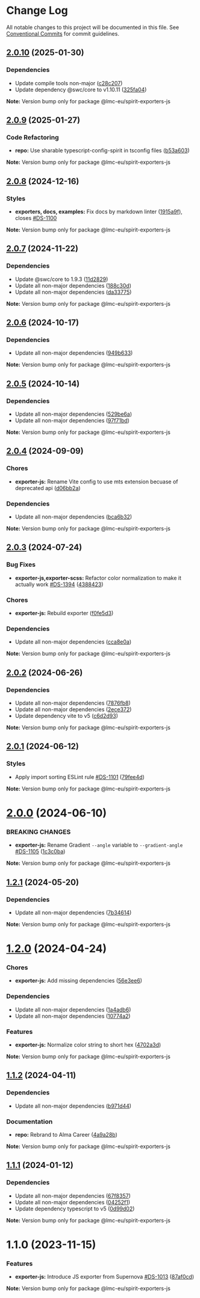 # Change Log

All notable changes to this project will be documented in this file.
See [Conventional Commits](https://conventionalcommits.org) for commit guidelines.

<a name="2.0.10"></a>

## [2.0.10](https://github.com/lmc-eu/spirit-design-system/compare/@lmc-eu/spirit-exporters-js@2.0.9...@lmc-eu/spirit-exporters-js@2.0.10) (2025-01-30)

### Dependencies

- Update compile tools non-major ([c28c207](https://github.com/lmc-eu/spirit-design-system/commit/c28c207))
- Update dependency @swc/core to v1.10.11 ([325fa04](https://github.com/lmc-eu/spirit-design-system/commit/325fa04))

**Note:** Version bump only for package @lmc-eu/spirit-exporters-js

<a name="2.0.9"></a>

## [2.0.9](https://github.com/lmc-eu/spirit-design-system/compare/@lmc-eu/spirit-exporters-js@2.0.8...@lmc-eu/spirit-exporters-js@2.0.9) (2025-01-27)

### Code Refactoring

- **repo:** Use sharable typescript-config-spirit in tsconfig files ([b53a603](https://github.com/lmc-eu/spirit-design-system/commit/b53a603))

**Note:** Version bump only for package @lmc-eu/spirit-exporters-js

<a name="2.0.8"></a>

## [2.0.8](https://github.com/lmc-eu/spirit-design-system/compare/@lmc-eu/spirit-exporters-js@2.0.7...@lmc-eu/spirit-exporters-js@2.0.8) (2024-12-16)

### Styles

- **exporters, docs, examples:** Fix docs by markdown linter ([1915a9f](https://github.com/lmc-eu/spirit-design-system/commit/1915a9f)), closes [#DS-1100](https://github.com/lmc-eu/spirit-design-system/issues/DS-1100)

**Note:** Version bump only for package @lmc-eu/spirit-exporters-js

<a name="2.0.7"></a>

## [2.0.7](https://github.com/lmc-eu/spirit-design-system/compare/@lmc-eu/spirit-exporters-js@2.0.6...@lmc-eu/spirit-exporters-js@2.0.7) (2024-11-22)

### Dependencies

- Update @swc/core to 1.9.3 ([11d2829](https://github.com/lmc-eu/spirit-design-system/commit/11d2829))
- Update all non-major dependencies ([188c30d](https://github.com/lmc-eu/spirit-design-system/commit/188c30d))
- Update all non-major dependencies ([da33775](https://github.com/lmc-eu/spirit-design-system/commit/da33775))

**Note:** Version bump only for package @lmc-eu/spirit-exporters-js

<a name="2.0.6"></a>

## [2.0.6](https://github.com/lmc-eu/spirit-design-system/compare/@lmc-eu/spirit-exporters-js@2.0.5...@lmc-eu/spirit-exporters-js@2.0.6) (2024-10-17)

### Dependencies

- Update all non-major dependencies ([949b633](https://github.com/lmc-eu/spirit-design-system/commit/949b633))

**Note:** Version bump only for package @lmc-eu/spirit-exporters-js

<a name="2.0.5"></a>

## [2.0.5](https://github.com/lmc-eu/spirit-design-system/compare/@lmc-eu/spirit-exporters-js@2.0.4...@lmc-eu/spirit-exporters-js@2.0.5) (2024-10-14)

### Dependencies

- Update all non-major dependencies ([529be6a](https://github.com/lmc-eu/spirit-design-system/commit/529be6a))
- Update all non-major dependencies ([97f71bd](https://github.com/lmc-eu/spirit-design-system/commit/97f71bd))

**Note:** Version bump only for package @lmc-eu/spirit-exporters-js

<a name="2.0.4"></a>

## [2.0.4](https://github.com/lmc-eu/spirit-design-system/compare/@lmc-eu/spirit-exporters-js@2.0.3...@lmc-eu/spirit-exporters-js@2.0.4) (2024-09-09)

### Chores

- **exporter-js:** Rename Vite config to use mts extension becuase of deprecated api ([d06bb2a](https://github.com/lmc-eu/spirit-design-system/commit/d06bb2a))

### Dependencies

- Update all non-major dependencies ([bca6b32](https://github.com/lmc-eu/spirit-design-system/commit/bca6b32))

**Note:** Version bump only for package @lmc-eu/spirit-exporters-js

<a name="2.0.3"></a>

## [2.0.3](https://github.com/lmc-eu/spirit-design-system/compare/@lmc-eu/spirit-exporters-js@2.0.2...@lmc-eu/spirit-exporters-js@2.0.3) (2024-07-24)

### Bug Fixes

- **exporter-js,exporter-scss:** Refactor color normalization to make it actually work [#DS-1394](https://github.com/lmc-eu/spirit-design-system/issues/DS-1394) ([4388423](https://github.com/lmc-eu/spirit-design-system/commit/4388423))

### Chores

- **exporter-js:** Rebuild exporter ([f0fe5d3](https://github.com/lmc-eu/spirit-design-system/commit/f0fe5d3))

### Dependencies

- Update all non-major dependencies ([cca8e0a](https://github.com/lmc-eu/spirit-design-system/commit/cca8e0a))

**Note:** Version bump only for package @lmc-eu/spirit-exporters-js

<a name="2.0.2"></a>

## [2.0.2](https://github.com/lmc-eu/spirit-design-system/compare/@lmc-eu/spirit-exporters-js@2.0.1...@lmc-eu/spirit-exporters-js@2.0.2) (2024-06-26)

### Dependencies

- Update all non-major dependencies ([7876fb8](https://github.com/lmc-eu/spirit-design-system/commit/7876fb8))
- Update all non-major dependencies ([2ece372](https://github.com/lmc-eu/spirit-design-system/commit/2ece372))
- Update dependency vite to v5 ([c6d2d93](https://github.com/lmc-eu/spirit-design-system/commit/c6d2d93))

**Note:** Version bump only for package @lmc-eu/spirit-exporters-js

<a name="2.0.1"></a>

## [2.0.1](https://github.com/lmc-eu/spirit-design-system/compare/@lmc-eu/spirit-exporters-js@2.0.0...@lmc-eu/spirit-exporters-js@2.0.1) (2024-06-12)

### Styles

- Apply import sorting ESLint rule [#DS-1101](https://github.com/lmc-eu/spirit-design-system/issues/DS-1101) ([79fee4d](https://github.com/lmc-eu/spirit-design-system/commit/79fee4d))

**Note:** Version bump only for package @lmc-eu/spirit-exporters-js

<a name="2.0.0"></a>

# [2.0.0](https://github.com/lmc-eu/spirit-design-system/compare/@lmc-eu/spirit-exporters-js@1.2.1...@lmc-eu/spirit-exporters-js@2.0.0) (2024-06-10)

### BREAKING CHANGES

- **exporter-js:** Rename Gradient `--angle` variable to `--gradient-angle` [#DS-1105](https://github.com/lmc-eu/spirit-design-system/issues/DS-1105) ([1c3c0ba](https://github.com/lmc-eu/spirit-design-system/commit/1c3c0ba))

**Note:** Version bump only for package @lmc-eu/spirit-exporters-js

<a name="1.2.1"></a>

## [1.2.1](https://github.com/lmc-eu/spirit-design-system/compare/@lmc-eu/spirit-exporters-js@1.2.0...@lmc-eu/spirit-exporters-js@1.2.1) (2024-05-20)

### Dependencies

- Update all non-major dependencies ([7b34614](https://github.com/lmc-eu/spirit-design-system/commit/7b34614))

**Note:** Version bump only for package @lmc-eu/spirit-exporters-js

<a name="1.2.0"></a>

# [1.2.0](https://github.com/lmc-eu/spirit-design-system/compare/@lmc-eu/spirit-exporters-js@1.1.2...@lmc-eu/spirit-exporters-js@1.2.0) (2024-04-24)

### Chores

- **exporter-js:** Add missing dependencies ([56e3ee6](https://github.com/lmc-eu/spirit-design-system/commit/56e3ee6))

### Dependencies

- Update all non-major dependencies ([1a4adb6](https://github.com/lmc-eu/spirit-design-system/commit/1a4adb6))
- Update all non-major dependencies ([10774a2](https://github.com/lmc-eu/spirit-design-system/commit/10774a2))

### Features

- **exporter-js:** Normalize color string to short hex ([4702a3d](https://github.com/lmc-eu/spirit-design-system/commit/4702a3d))

**Note:** Version bump only for package @lmc-eu/spirit-exporters-js

<a name="1.1.2"></a>

## [1.1.2](https://github.com/lmc-eu/spirit-design-system/compare/@lmc-eu/spirit-exporters-js@1.1.1...@lmc-eu/spirit-exporters-js@1.1.2) (2024-04-11)

### Dependencies

- Update all non-major dependencies ([b971d44](https://github.com/lmc-eu/spirit-design-system/commit/b971d44))

### Documentation

- **repo:** Rebrand to Alma Career ([4a9a28b](https://github.com/lmc-eu/spirit-design-system/commit/4a9a28b))

**Note:** Version bump only for package @lmc-eu/spirit-exporters-js

<a name="1.1.1"></a>

## [1.1.1](https://github.com/lmc-eu/spirit-design-system/compare/@lmc-eu/spirit-exporters-js@1.1.0...@lmc-eu/spirit-exporters-js@1.1.1) (2024-01-12)

### Dependencies

- Update all non-major dependencies ([67f8357](https://github.com/lmc-eu/spirit-design-system/commit/67f8357))
- Update all non-major dependencies ([04252f1](https://github.com/lmc-eu/spirit-design-system/commit/04252f1))
- Update dependency typescript to v5 ([0d99d02](https://github.com/lmc-eu/spirit-design-system/commit/0d99d02))

**Note:** Version bump only for package @lmc-eu/spirit-exporters-js

<a name="1.1.0"></a>

# 1.1.0 (2023-11-15)

### Features

- **exporter-js:** Introduce JS exporter from Supernova [#DS-1013](https://github.com/lmc-eu/spirit-design-system/issues/DS-1013) ([87af0cd](https://github.com/lmc-eu/spirit-design-system/commit/87af0cd))

**Note:** Version bump only for package @lmc-eu/spirit-exporters-js
